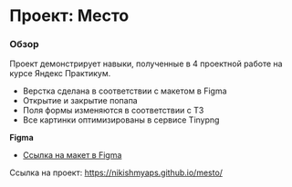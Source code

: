 # Проект: Место

### Обзор
Проект демонстрирует навыки, полученные в 4 проектной работе на курсе Яндекс Практикум.

- Верстка сделана в соответствии с макетом в Figma
- Открытие и закрытие попапа
- Поля формы изменяются в соответствии с ТЗ
- Все картинки оптимизированы в сервисе Tinypng

**Figma**
* [Ссылка на макет в Figma](https://www.figma.com/file/2cn9N9jSkmxD84oJik7xL7/JavaScript.-Sprint-4?node-id=0%3A1)

Ссылка на проект: https://nikishmyaps.github.io/mesto/
